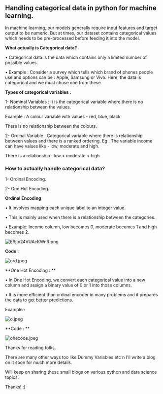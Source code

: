 ## Handling categorical data in python for machine learning.

In machine learning, our models generally require input features and target output to be numeric.
But at times, our dataset contains categorical values which needs to be pre-processed before feeding it into the model.

**What actually is Categorical data?**

• Categorical data is the data which contains only a limited number of possible values.

• Example : Consider a survey which tells which brand of phones people use and options can be : Apple, Samsung or Vivo.
Here, the data is categorical and we must chose one from these.

**Types of categorical variables :**

1- Nominal Variables : It is the categorical variable where there is no relationship between the values.

Example : A colour variable with values - red, blue, black.

There is no relationship between the colours.

2- Ordinal Variable : Categorical variable where there is relationship between values and there is a ranked ordering.
Eg : The variable income can have values like - low, moderate and high.

There is a relationship : 
low < moderate < high

### How to actually handle categorical data?

1- Ordinal Encoding.

2- One Hot Encoding.

**Ordinal Encoding**

• It involves mapping each unique label to an integer value. 

• This is mainly used when there is a relationship between the categories.

• Example: Income column, low becomes 0, moderate becomes 1 and high becomes 2.

![E9jtx24VUAcKWnR.png](https://cdn.hashnode.com/res/hashnode/image/upload/v1629993882346/ySB1eyT-E.png)

**Code :**

![ord.jpeg](https://cdn.hashnode.com/res/hashnode/image/upload/v1629993927420/QfBrnLNEs.jpeg)

**One Hot Encoding : **

• In One Hot Encoding, we convert each categorical value into a new column and assign a binary value of 0 or 1 into those columns.

• It is more efficient than ordinal encoder in many problems and it prepares the data to get better predictions.

Example : 

![o.jpeg](https://cdn.hashnode.com/res/hashnode/image/upload/v1629993987438/qAbKRf9hl.jpeg)

**Code : **

![ohecode.jpeg](https://cdn.hashnode.com/res/hashnode/image/upload/v1629994024358/nTxS1Dsmt.jpeg)

Thanks for reading folks.

There are many other ways too like Dummy Variables etc n I'll write a blog on it soon for much more details.

Will keep on sharing these small blogs on various python and data science topics.

Thanks! :)